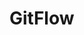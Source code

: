 
# GitFlow
<!-- 

Modelo de fluxo de trabalho para versionamento de código que visa manter um processo organizado e padronizado entre as branches. 

Git - git flow na prática - YouTube
https://www.youtube.com/watch?v=wzxBR4pOTTs

<iframe width="560" height="315" src="https://www.youtube.com/embed/wzxBR4pOTTs" title="YouTube video player" frameborder="0" allow="accelerometer; autoplay; clipboard-write; encrypted-media; gyroscope; picture-in-picture; web-share" allowfullscreen></iframe>

Transcript:
(00:00) e fala pessoal beleza oi gente entramos na área de extras de versionamento e vamos hoje falar sobre o beach flor e flor basicamente é um fluxo de trabalho em que visa ditar regras de relacionamento entre brites entre merges que acontecem entre brancos padrões de nomenclatura ânimos ajuda bastante a manter um fluxo de trabalho organizado a
(00:30) bem padronizado e antes de nós falarmos sobre ele que é um fluxo bastante robusto acho que vale citar o bit heavy flow que é um fluxo bem simplificado que basicamente ele sugere que temos uma branch master é um toda vez que foram os trabalhar em alguma coisa eu queria uma sítio e terminei de desenvolver a fiat eu médico
(01:02) para master se eu tiver algum problema na minha master eu posso criar um bonde fixa e desenvolver a correção dela é basicamente é isso então eu só queria uma branch para proteger a minha master nessa de volta para ela e é isso é um é um fluxo bastante simplificado bom e que pessoalmente eu acho bastante
(01:26) válido para aplicações pequenas e como aplicação pequena eu quero dizer o desenvolvimento de uma linha de um peixe ou de um cms que vai envolver 12 desenvolvedores e não tem porque fazer um fluxo a complexo digamos assim então um fluxo simplificado como o bit of flow já resolverem o problema para aplicações um
(01:56) pouquinho maiores aí nós temos esse gente falou aí ele já não sugere um número de brancos bem maior e eu também tenho é uma extenção do bitflow que eu faço usar que ela me ajuda a fazer essas criações dessas brantz as os melhores o fluxo como um todo muitos muitas empresas muitos desenvolvedores acabam
(02:32) usando esse fluxo eu até tenho ele no ar numa visualização horizontal para te enxergar um pouquinho melhor muitas empresas acabam usando esse fluxo só a essência dele mas não utilizam o bitflow propriamente dito a extensão dele então só se inspiram nele então tá a gente vai desenvolver inspirado no hit flor e aí
(02:57) eu vou ter uma branch master eu vou ter a minha deve que vai ser vai ser original da master a partir dela eu vou eu vou gerar relizes da minha aplicação e e da deve eu vou desenvolver fixados eu vou me inspirar nesse conceito mas não vou seguir à risca então tem muitas empresas que fazem isso isso a resolve
(03:24) ou faço algo em parte em geral os seus problemas hoje eu vou mostrar para vocês como usar a extensão do bitflow e como ela nos ajuda a melhorar ainda mais esses padrões sabe o que vocês precisam ter em mente a o beautiful aquele sugere nessa master até que a gente vai rotulando então nasceu aqui nasceu aqui é a minha
(03:50) versão 1.0 depois quando for atualizado vai ser a 1.11.2 na próxima no próximo update perceber a master e assim por diante mas o fluxo é o seguinte eu tenho a master a minha mostra protegida ninguém mexe nela e eu de cara eu já passo para minha de vela e nela que eu vou desenvolver o meu fluxo e na verdade eu não vou meter
(04:19) muito a mão dentro dela a ideia é a cada fischer que algum deve for pegar para desenvolver ele não vai desenvolver direto na deve ele vai criar uma nova mente vai chamar de fitch ou alguma coisa oi e aí vai desenvolver a funcionalidade quando terminar ele vai enviar para deve então a deve vai receber todas as nossas
(04:47) as fitness e os desenvolvedores foram criando e conforme o acumulado de fitilhos recebidas na na nossa mente deve a for considerada que ali foi gerado o entregável aí então isso vai ser entregue para nossa ambiente de release na brene a aqui é o que a gente chama de do nosso ambiente de homologação então a nossa release ela
(05:19) representa o nosso ambiente de homologação ali é o ambiente que nós vamos entregar porque a testar ou para o cliente validar o e conforme a validação isso pode gerar alguns fix então esses comics que aparecem aqui eles não são filhos que estão sendo desenvolvidas aqui dentro eles representam um hotfix a fixo que eu
(05:47) tive que realizar dentro da frente the release ou documentação coisas desse tipo mas não funcionalidades a validade da nossa branch the release eu então entrego em supra master que a máscara vai representar o meio ambiente de produção então tem um ambiente de produção na master ambiente de homologação na release
(06:16) o ambiente de desenvolvimento na deve então a partir dela eu creio várias fichas a sítios conforme concluídas pelos desenvolvedores elas logo vão sendo mescladas na nossa deve tá então esse é o fluxo básico do beautiful tem uma documentação da classe a que é bem boa a referente a gente falou eu vou deixar na descrição aqui para vocês
(06:48) darem lá uma conferida mas o que vocês precisam bom e quem tá usando o mac e vai precisar instalar o edilon até não sei se já não tá vindo no mac tá a conforme vocês instalar um kit talvez sim se não vocês vão instalar através do brio aí e babadinho não tem muito ruim para quem tá usando o windows quando
(07:10) vocês instalam o vixe ele já já tá vendo convite flor então é só vocês utilizarem o utilitário eu vou mostrar para vocês como a gente cria esses fluxos eu vou manter aqui essa imagem porque ela vai nos ajudar a enxergar algumas coisas bom primeiramente eu deixei criado um um diretório chamado multiflon
(07:37) é nesse diretório bitflow ele não é um diretório pressionado ainda ele não tá sendo rastreado ou não não foi inicializada o repositório aqui ó a primeira coisa que eu faria ao natural seria dá um kitnet para inicializar o repositório e iria criar uma master aqui eu já vou usar o bitflow iniciar bitflow
(08:03) e nete eu já tô sinalizando para o beach que eu porque eu tô criando e eu vou eu vou trabalhar convite flor nas repositório e aí me pergunta assim ó qual é o nome da tua branch de produção e ele me sugere assim tudo é só entra eu vou aceitar como master e essa mesmo e qual é a tua o nome da brand the
(08:28) release e ele sugere develop eu vou aceitar e aí a essas duas brantz elas são as que vão se manter ao longo do projeto tá essas que vem como antes disso porte são as brites que vão ser automaticamente excluídas do meu repositório então quando eu conforme o acabar o trabalho com elas que eu mandar que eu disse aqui
(08:58) finalizou elas já vão automaticamente excluídas isso aqui já é um uma ação que o kit flor vai fazer é bastante comum nós vemos os repositórios poluídos com um monte de brent perdida que não precisava existir que já já foram encerrados o vídeo falou aqui já vai se encarregar de dar sumiço nelas oi e aí eles assim ó eu vou criar alguns
(09:26) prefixos para suas lentes tá qual é o prefixo que tu quer para tua branch the features ele já me sugere sítio barra tá isso é é padrão eu vou sentar vou and release vai ser release barra eu aceito hotfix também aceito suporte aceito a versão time prefixo eu quero adicionar algum prefixo de tag tipo ver eu não vou
(09:56) adicionar nada tá e aqui eu criei já observa em só que legal quando eu criei a quando finalizou eu já caí dentro da brand development o sindec english british vocês vão ver que eu tenho a deve e já tem a master eu tenho essas duas então essa e essa são as nossas duas fixas as outras elas são criadas e excluídas conforme utilizadas
(10:28) e conforme não utilizadas mais cara então ele criou a master e já criou a deve certo aqui não nos é relevante o tipo de projeto que vai tá rodando aqui tá nós digamos que na minha deve eu vou eu vou trabalhar numa funcionalidade agora ela acha que em outros exemplos eu usei uma calculadora então usar mesmo o
(11:00) mesmo conceito aqui porque é simples ah tá eu vou trabalhar não a funcionalidade de soma e eu não vou desenvolver isso dentro da deve observem aqui ó eu vou criar uma branch fitio e eu vou trabalhar dentro dela e aí eu vou dizer assim ó convite aí eu vou usar o gift flow free features it flow future never dies assim ó street
(11:27) inicia e agora vou dizer qual é o nome da amante e eu não preciso adicionar o prefixo o fiat uno barra e já é automático eu só vou dar um nome você lá ver se a senhora você quer abrangente que vai criar a funcionalidade de soma ah tá fica aparecendo o log aqui do que é que foi feito ó ó foi criado um
(11:51) ambiente feature some então o padrão fica por conta dele então não vou ter aquele problema de lá o cara esqueceu de botar o prefixo fiat uno ambiente ficou bagunçado mas agora já deixa assim mesmo não é só que ele vai colocar sempre então ele criou hoje a senhora tu já tá na band o fit adoção e agora faz o que tu tem que fazer e
(12:15) depois ó ele já me diz o que que eu tenho que fazer na sequência bitflow surf x1 é isso eu vou ter que fazer na sequência nós vamos lá fazer assim ó vou criar um som só um arquivo aqui que vai representar som matar e eu vou adicionar e vó como está ó e vou dizer assim adiciona funcionalidade de soma
(12:49) ah beleza eu vou desenhar acabei o trabalho aqui tá isso aqui tá obviamente só ilustrando a funcionalidade então eles a seguinte flow fischer a gente vai fazer assim ó o guichê brunch para vocês olharam eu tenho a 10 eu tenho a sítio sambaqui onde eu tô e eu tenho amostra e agora sim eu vou descer leite flor
(13:19) fischer i finish autorização o que que eu vou fechar vou fechar uma sítio qual feature as an an e por meios convencionais o que que eu faria aqui é o navegaria para mim abrantes deve lá na minha mãe deve eu diria que ela tá aí executaria na verdade um kit mary com a fiat opção para mesclar eu poderia acontecer de eu ir direto na
(13:50) master e mesclar com a master ou eu de alguma fórmula é o burle errar fim e quebrar o fluxo do netflix aqui não eu digo assim ambiente flor fischer finish some quando eu faço isso daqui ele já foi lá e fez omerj na deve então ele já respeitou o fluxo como isso era uma ficha e o fluxo diz assim ó a features
(14:23) ela só entrega para deve então foi isso que ela já fez ó ela mesclou com a deve oi e aí some feature branch futuros ano recebem removido então já exclui a somente porque ela terminou o trabalho dela e ele já me colocou de volta lá deve então ele simplificou todo o os passos que eu teria que fazer para fazer
(14:49) a mescla da minha a funcionalidade que eu teria desenvolvido aqui tô lá na defe certo posso ainda eu poderia ter tranquilamente o estado calma sei lá uma subir aqui ah tá vou criar um arquivo que vai representar a subir vou adicionar o vou comentar e aí me adiciona a funcionalidade de subtração tá certo
(15:36) eu repito do mesmo jeito de flor quero fechar uma fita eu vou dizer que eu vou fechar ela e quem é é a sup ó fechei mesmo esquema tô aqui se eu olhar o que que eu tenho eu tenho a subir tem as an tô com as duas da minha deve então basicamente desenvolvi duas fitness e mesclei com a minha deve agora observa em um momento em que eu quero
(16:04) agora criar a minha a minha release e aí cara é a mesma coisa posso até fazer aqui ó se eu voltar aqui ó eu tinha usado aqui é um bitflow fischer start subir se vocês olharem mostrar até aqui na na documentação a quando ele está tratando bom dia bom de trabalhar com a release a sugestão aqui o que a gente use uma um uma release a
(16:44) semântica uma tag né então é isso que a gente vai fazer ali ó vou fazer it flow o difícil vai ser uma release o start e o nome da minha release nome da minha release como nós exemplo lá vou considerar que isso aqui é o concluiu uma entrega eu vou colocar 0.1.0 eu vou mandar ver ele vai dizer assim ó
(17:21) beleza tu tá agora na branch release em e agora é isso aqui representaria o nosso ambiente de homologação a provavelmente eu ousaria alguns iai aqui então conforme eu enviei dado para release isso já vai subir automaticamente a no meio ambiente de uma oração com iniciar e um seguir configurado e nesse momento o meu quer a
(17:55) pode testar o meu cliente pode acessar e eu posso ver de novo o que que eu tenho de brechó já tem já deve tens a master e a release aquelas outras já foram pro espaço e aí eu posso fechada também essa daqui eu dei um start nela agora vai assim ó bitflow release i finish eu vou fechar a release olha olha o que que eu fiz eu criei a sítio
(18:31) devolvi para deve eu criei duas funcionalidades que foi a sâmia subir a e agora eu vou te mandar o melhor já mandei para release e eu tô neste estágio aqui ah tá agora o que a gente quer fazer é enviar para um master e aí eu só vou dizer bitflow release which e aí eu vou dizer qual é o nome da release que eu
(19:00) quero fechar eu quero finalizar a 0.1.0 eu vou dar um enter ele já vai abrir para mim aqui ó uma mensagem de merge eu não estou usando aqui nenhum code review nem nada do tipo vou no próximo material vou mostrar como funcionar também este cara tá mas aqui ó beleza minha mensagem eu vou dar um esc vou dar dois pontos w
(19:32) que para salvar exclamação para forçar e vou sair e aí ele me diz aqui ainda como ele cria por automático unb tag - alma tag anotada ele também tá me dando um espaço para colocar uma mensagem dentro da tag então ele tá forçando o que quando eu tô entregando um dado para master que o rotule e ele já vai criar lá ó para ele
(20:04) ele ele já vai criar com uma mensagenzinha e ele vai pegar o nome que eu tinha lá na minha release que era 0.1.0 ele vai usar esse nome como a tag cês vão ver vão colocar uma mensagem aqui em qualquer pode ser e aí ah sei lá e bota assim funcionalidades e de sola e subtração tá mesmos que ia mandar ask
(20:48) dois pontos w que exclamação salvei sair e quando eu fiz isso nós tem que eu já vim parar na master até porque a release já foi automaticamente destruída como eu disse para você eu só master ea deve elas permanecem sempre ativas e as outras elas são transitórias elas são criadas e são excluídas conforme
(21:22) utilizadas e aqui na minha master olha só só dá um gift tag você pode ver que ele criou já uma tag ele já marcou essa versão como 10.1.0 porque era o nome da minha release ah tá se eu não der o big bread e eu tenho só deve yamaster essa aqui sumiu eu posso executar processo similar para criar uma hotfix na verdade igual o
(21:53) único caso em que a gente tem que observar a seguinte ó e a além de de tudo que nós fizemos se eu tiver alteração na release quando eu der um fino e chinela ela vai atualizar a master e ela também atualiza a deve automático eu não tenho que ir lá e dá um me dá um married ou fazer po ou qualquer coisa do tipo automaticamente
(22:21) ele atualiza as duas vezes se eu criar um hotfix esse hotfix quando ele for fechado cada um sei mexer nele lá ele também vai atualizar a master e vai atualizar deve o netflix é a única branch o cheque a fora delle óbvio e ela quando criada ela é a partir da master porque o propósito dela é bom detectamos um
(22:50) problema em produção e nós precisamos resolver quando eu criar um hotfix ele vai criar a partida da master eu vou corrigir e quando eu fechar ele altera master assim como altera a nossa deve tá beleza a gente eu espero que tenha dado para dar uma ideia sobre o que teflon a é óbvio que a gente tem que se adaptar
(23:17) um pouquinho com as em táxi dele porque a gente passa usar gift flow e finish start coisas que são dele mas no momento que a gente pega esse fluxo ele vai nos agilizar bastante vai nos poupar ou melhor vai nos proteger com relação a cometer erros e mary jesus equivocados ou gratis com padrão não muito legal de
(23:44) nome que eventualmente acontece se colocarmos um nome que não em correto claro que a gente pode corrigir enfim mas usando o bitflow a gente evita isso não vai acontecer esse tipo de erro tá certo pessoal eu acho que era isso que eu tinha por hoje eu espero que tenha despertado o interesse em você sair de brincar um
(24:15) pouquinho com esse cara que o jogo bastante interessante se não for para usar o a extensão do it flow let esquema de brancos inspirado nele mais cedo ou mais tarde vocês vão acabar tendo que usar seus podem como eu mostrei aqui a utilizar o bit o bit cabelón que vai resolver alguns problemas de vocês
(24:43) quando trabalha no projeto pequenos ou trabalhando sozinho mas em algum momento da vida de vocês vocês vão cair no fluxo tipo esse um um grande ponto de usar uma ferramenta como as extensão é que cara se se inserem para vocês a gente usa o bitflow aqui com a extensão cara se você sabe usar vocês vão se adaptar rapidinho
(25:08) dentro da empresa porque senão vai ser uma versão montada você não tem que saber qual é o padrão de nome de brent da empresa que vocês estão trabalhando tem um monte de coisinha que quando nós temos alguma ferramenta que dita esses padrões é muito mais fácil para todo mundo a web já estou entendendo aqui já
(25:28) estamos com 25 minutos que e vídeo então fico por aqui e até uma próxima

<figure>

```plantuml
strict digraph g{
    rankdir="LR";
    nodesep=0.5;
    ranksep=0.25;
    splines=line;
    forcelabels=false;

    // general
    node [style=filled, color="black", fontcolor="black", font="Consolas", fontsize="8pt" ];
    edge [arrowhead=vee, color="black", penwidth=2];

    // branch names
    node [fixedsize=false, penwidth=0, fillcolor=none, shape=none, width=0, height=0, margin="0.05"];
    subgraph {
        me [label="master", group="master"];
    }
    subgraph {
        de [label="develop", group="develop"];
    }
    subgraph {
        ht [label="hotfixes", group="hotfixes"];
    }

    // tags
    node [shape=cds, orientation=0, fixedsize=false, fillcolor="#C6C6C6", penwidth=1, margin="0.11,0.055"]
    t1 [label="0.1"]
    t2 [label="0.2"]
    t3 [label="1.0"]

    // graph
    node [width=0.2, height=0.2, fixedsize=true, label="", margin="0.11,0.055", shape=circle, penwidth=2, fillcolor="#FF0000"]

    // branches
    node  [group="master", fillcolor="#27E4F9"];
    m1;
    m2;
    m3;
    m4;
    subgraph {
        rank=source;
        ms [label="", width=0, height=0, penwidth=0];
    }
    m1 -> m2 -> m3 -> m4;
    ms -> m1 [color="#b0b0b0", style=dashed, arrowhead=none ];
    m4 -> me [color="#b0b0b0", style=dashed, arrowhead=none ];

    node  [group="hotfixes", fillcolor="#FD5965"];
    h1;
    h2;
    h3;
    h4;
    h1 -> h2 -> h3 -> h4;
    h4 -> ht [color="#b0b0b0", style=dashed, arrowhead=none ];

    
    node  [group="release", fillcolor="#52C322"];
    r1;
    r2;
    r3;
    r4;
    r5;
    r1 -> r2 -> r3 -> r4;

    node  [group="develop", fillcolor="#FFE333"];
    d1;
    d2;
    d3;
    d4;
    d5;
    d6;
    d7;
    d8;
    d9;
    d10;
    d1 -> d2 -> d3 -> d4 -> d5 -> d6 -> d7 -> d8 -> d9 -> d10;
    d10 -> de [color="#b0b0b0", style=dashed, arrowhead=none ];

    node  [group="feature 1", fillcolor="#FB3DB5"];
    fa1;
    fa2;
    fa3;
    fa4;
    fa5;
    fa6;
    subgraph fas1 {
        fa1 -> fa2 -> fa3;
    }
    subgraph fas2 {
        fa4 -> fa5 -> fa6;
    }

    node  [group="feature 2", fillcolor="#FB3DB5"];
    fb1;
    fb2;
    fb3;
    fb4;
    subgraph{ rank=same; fa6; fb4; } // hack
    subgraph{ rank=same; fa1; fb1; } // hack
    fb1 -> fb2 -> fb3 -> fb4;

    // nodes
    m1 -> d1;
    m1 -> h1;
    h1 -> m2;
    h1 -> d5;
    d3 -> fa1;
    fa3 -> d6;
    d6 -> r1;
    r2 -> d7;
    r4 -> d8;
    r4 -> m3;
    d9 -> r5;
    r5 -> m4;
    r5 -> d10;

    d7 -> fa4;
    fa6 -> d9;

    d3 -> fb1;
    fb4 -> d9;

    // tags connections
    edge [color="#b0b0b0", style=dotted, len=0.3, arrowhead=none, penwidth=1];
    subgraph  {
        rank="same";
        m1 -> t1;
    }
    subgraph  {
        rank="same";
        m2 -> t2 ;
    }
    subgraph  {
        rank="same";
        m3 -> t3;
    }
}
```
<figcaption></figcaption>
</figure>

-->